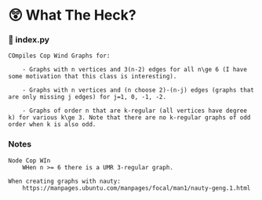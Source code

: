 # 😲 What The Heck?

### 📄 index.py
    COmpiles Cop Wind Graphs for:
        
        - Graphs with n vertices and 3(n-2) edges for all n\ge 6 (I have some motivation that this class is interesting).
            
        - Graphs with n vertices and (n choose 2)-(n-j) edges (graphs that are only missing j edges) for j=1, 0, -1, -2.
        
        - Graphs of order n that are k-regular (all vertices have degree k) for various k\ge 3. Note that there are no k-regular graphs of odd order when k is also odd.


### Notes
    Node Cop WIn
        WHen n >= 6 there is a UMR 3-regular graph.
    
    When creating graphs with nauty:
        https://manpages.ubuntu.com/manpages/focal/man1/nauty-geng.1.html
